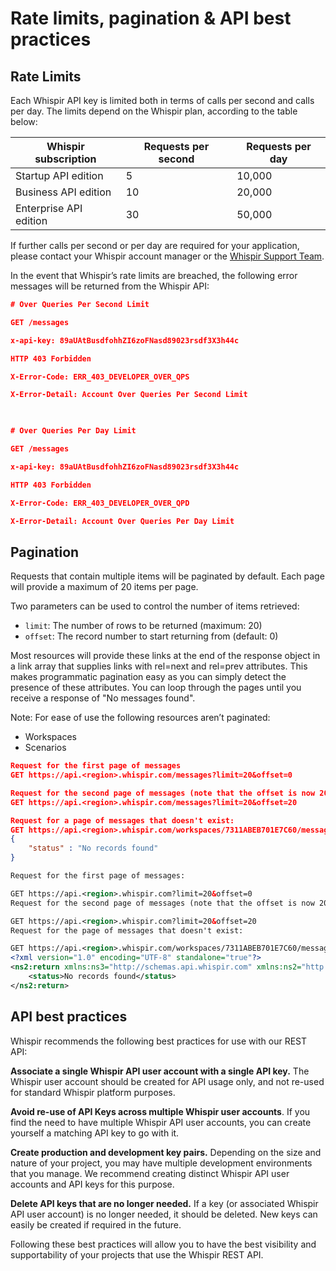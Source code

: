 # Rate limits, pagination & API best practices

##  Rate Limits
Each Whispir API key is limited both in terms of calls per second and calls per day. The limits depend on the Whispir plan, according to the table below:


Whispir subscription	 | 	Requests per second | Requests per day
---------|----------|---------
 Startup API edition | 5 | 10,000
 Business API edition	 | 10 | 20,000
 Enterprise API edition	 | 30	 | 50,000

If further calls per second or per day are required for your application, please contact your Whispir account manager or the [Whispir Support Team](mailto:support@whispir.com).

In the event that Whispir’s rate limits are breached, the following error messages will be returned from the Whispir API:

```json
# Over Queries Per Second Limit

GET /messages

x-api-key: 89aUAtBusdfohhZI6zoFNasd89023rsdf3X3h44c

HTTP 403 Forbidden

X-Error-Code: ERR_403_DEVELOPER_OVER_QPS

X-Error-Detail: Account Over Queries Per Second Limit

 

# Over Queries Per Day Limit

GET /messages

x-api-key: 89aUAtBusdfohhZI6zoFNasd89023rsdf3X3h44c

HTTP 403 Forbidden

X-Error-Code: ERR_403_DEVELOPER_OVER_QPD

X-Error-Detail: Account Over Queries Per Day Limit

```
## Pagination

Requests that contain multiple items will be paginated by default. Each page will provide a maximum of 20 items per page.

Two parameters can be used to control the number of items retrieved:

- `limit`: The number of rows to be returned (maximum: 20)
- `offset`: The record number to start returning from (default: 0)

Most resources will provide these links at the end of the response object in a link array that supplies links with rel=next and rel=prev attributes. This makes programmatic pagination easy as you can simply detect the presence of these attributes. You can loop through the pages until you receive a response of "No messages found".

Note: For ease of use the following resources aren’t paginated:

- Workspaces
- Scenarios

```JSON
Request for the first page of messages
GET https://api.<region>.whispir.com/messages?limit=20&offset=0

Request for the second page of messages (note that the offset is now 20)
GET https://api.<region>.whispir.com/messages?limit=20&offset=20

Request for a page of messages that doesn't exist:
GET https://api.<region>.whispir.com/workspaces/7311ABEB701E7C60/messages?limit=20&offset=40
{
    "status" : "No records found"
}
```
```XML
Request for the first page of messages:

GET https://api.<region>.whispir.com?limit=20&offset=0
Request for the second page of messages (note that the offset is now 20):

GET https://api.<region>.whispir.com?limit=20&offset=20
Request for the page of messages that doesn't exist:

GET https://api.<region>.whispir.com/workspaces/7311ABEB701E7C60/messages?limit=20&offset=20
<?xml version="1.0" encoding="UTF-8" standalone="true"?>
<ns2:return xmlns:ns3="http://schemas.api.whispir.com" xmlns:ns2="http://schemas.api.whispir.com/dap">
    <status>No records found</status>
</ns2:return>
```
## API best practices

Whispir recommends the following best practices for use with our REST API:

**Associate a single Whispir API user account with a single API key.** The Whispir user account should be created for API usage only, and not re-used for standard Whispir platform purposes.

**Avoid re-use of API Keys across multiple Whispir user accounts**. If you find the need to have multiple Whispir API user accounts, you can create yourself a matching API key to go with it.

**Create production and development key pairs.** Depending on the size and nature of your project, you may have multiple development environments that you manage. We recommend creating distinct Whispir API user accounts and API keys for this purpose.

**Delete API keys that are no longer needed.** If a key (or associated Whispir API user account) is no longer needed, it should be deleted. New keys can easily be created if required in the future.

Following these best practices will allow you to have the best visibility and supportability of your projects that use the Whispir REST API.

